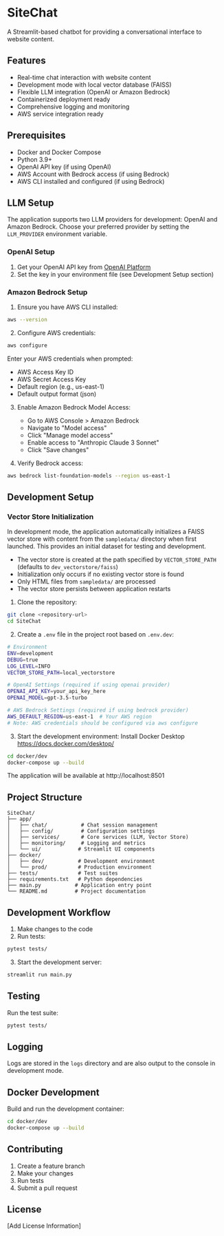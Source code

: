 # SiteChat

A Streamlit-based chatbot for providing a conversational interface to website content.

## Features

- Real-time chat interaction with website content
- Development mode with local vector database (FAISS)
- Flexible LLM integration (OpenAI or Amazon Bedrock)
- Containerized deployment ready
- Comprehensive logging and monitoring
- AWS service integration ready

## Prerequisites

- Docker and Docker Compose
- Python 3.9+
- OpenAI API key (if using OpenAI)
- AWS Account with Bedrock access (if using Bedrock)
- AWS CLI installed and configured (if using Bedrock)

## LLM Setup

The application supports two LLM providers for development: OpenAI and Amazon Bedrock. Choose your preferred provider by setting the `LLM_PROVIDER` environment variable.

### OpenAI Setup

1. Get your OpenAI API key from [OpenAI Platform](https://platform.openai.com/api-keys)
2. Set the key in your environment file (see Development Setup section)

### Amazon Bedrock Setup

1. Ensure you have AWS CLI installed:
```bash
aws --version
```

2. Configure AWS credentials:
```bash
aws configure
```
Enter your AWS credentials when prompted:
- AWS Access Key ID
- AWS Secret Access Key
- Default region (e.g., us-east-1)
- Default output format (json)

3. Enable Amazon Bedrock Model Access:
   - Go to AWS Console > Amazon Bedrock
   - Navigate to "Model access"
   - Click "Manage model access"
   - Enable access to "Anthropic Claude 3 Sonnet"
   - Click "Save changes"

4. Verify Bedrock access:
```bash
aws bedrock list-foundation-models --region us-east-1
```

## Development Setup

### Vector Store Initialization
In development mode, the application automatically initializes a FAISS vector store with content from the `sampledata/` directory when first launched. This provides an initial dataset for testing and development.

- The vector store is created at the path specified by `VECTOR_STORE_PATH` (defaults to `dev_vectorstore/faiss`)
- Initialization only occurs if no existing vector store is found
- Only HTML files from `sampledata/` are processed
- The vector store persists between application restarts

1. Clone the repository:
```bash
git clone <repository-url>
cd SiteChat
```

2. Create a `.env` file in the project root based on `.env.dev`:
```bash
# Environment
ENV=development
DEBUG=true
LOG_LEVEL=INFO
VECTOR_STORE_PATH=local_vectorstore

# OpenAI Settings (required if using openai provider)
OPENAI_API_KEY=your_api_key_here
OPENAI_MODEL=gpt-3.5-turbo

# AWS Bedrock Settings (required if using bedrock provider)
AWS_DEFAULT_REGION=us-east-1  # Your AWS region
# Note: AWS credentials should be configured via aws configure
```

3. Start the development environment:
Install Docker Desktop https://docs.docker.com/desktop/

```bash
cd docker/dev
docker-compose up --build
```

The application will be available at http://localhost:8501

## Project Structure

```
SiteChat/
├── app/
│   ├── chat/           # Chat session management
│   ├── config/         # Configuration settings
│   ├── services/       # Core services (LLM, Vector Store)
│   ├── monitoring/     # Logging and metrics
│   └── ui/            # Streamlit UI components
├── docker/
│   ├── dev/           # Development environment
│   └── prod/          # Production environment
├── tests/             # Test suites
├── requirements.txt   # Python dependencies
├── main.py           # Application entry point
└── README.md         # Project documentation
```

## Development Workflow

1. Make changes to the code
2. Run tests:
```bash
pytest tests/
```
3. Start the development server:
```bash
streamlit run main.py
```

## Testing

Run the test suite:
```bash
pytest tests/
```

## Logging

Logs are stored in the `logs` directory and are also output to the console in development mode.

## Docker Development

Build and run the development container:
```bash
cd docker/dev
docker-compose up --build
```

## Contributing

1. Create a feature branch
2. Make your changes
3. Run tests
4. Submit a pull request

## License

[Add License Information]
